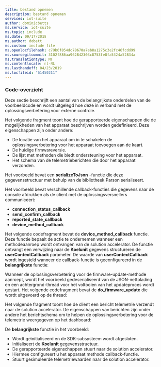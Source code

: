 ```yaml
---
title: bestand opnemen
description: bestand opnemen
services: iot-suite
author: dominicbetts
ms.service: iot-suite
ms.topic: include
ms.date: 09/17/2018
ms.author: dobett
ms.custom: include file
ms.openlocfilehash: c79b6f854dc78670a7eb8a1275c3e2fc46fcdd99
ms.sourcegitcommit: 3102f886aa962842303c8753fe8fa5324a52834a
ms.translationtype: MT
ms.contentlocale: nl-NL
ms.lasthandoff: 04/23/2019
ms.locfileid: "61450211"
---
```

### <a name="code-walkthrough"></a>Code-overzicht

Deze sectie beschrijft een aantal van de belangrijkste onderdelen van de voorbeeldcode en wordt uitgelegd hoe deze in verband met de oplossingsverbetering voor externe controle.

Het volgende fragment toont hoe de gerapporteerde eigenschappen die de mogelijkheden van het apparaat beschrijven worden gedefinieerd. Deze eigenschappen zijn onder andere:

- De locatie van het apparaat om in te schakelen de oplossingsverbetering voor het apparaat toevoegen aan de kaart.
- De huidige firmwareversie.
- De lijst met methoden die biedt ondersteuning voor het apparaat.
- Het schema van de telemetrieberichten die door het apparaat verzonden.



Het voorbeeld bevat een **serializeToJson** -functie die deze gegevensstructuur met behulp van de bibliotheek Parson serialiseert.

Het voorbeeld bevat verschillende callback-functies die gegevens naar de console afdrukken als de client met de oplossingsversnellers communiceert:

- **connection_status_callback**
- **send_confirm_callback**
- **reported_state_callback**
- **device_method_callback**

Het volgende codefragment bevat de **device_method_callback** functie. Deze functie bepaalt de actie te ondernemen wanneer een methodeaanroep wordt ontvangen van de solution accelerator. De functie ontvangt een verwijzing naar de **Koelunit** gegevens structureren de **userContextCallback** parameter. De waarde van **userContextCallback** wordt ingesteld wanneer de callback-functie is geconfigureerd in de **belangrijkste** functie:



Wanneer de oplossingsverbetering voor de firmware-update-methode aanroept, wordt het voorbeeld gedeserialiseerd van de JSON-nettolading en een achtergrond-thread voor het voltooien van het updateproces wordt gestart. Het volgende codefragment bevat de **do_firmware_update** die wordt uitgevoerd op de thread:



Het volgende fragment toont hoe de client een bericht telemetrie verzendt naar de solution accelerator. De eigenschappen van berichten zijn onder andere het berichtschema om te helpen de oplossingsverbetering voor de telemetrie weergegeven op het dashboard:



De **belangrijkste** functie in het voorbeeld:

- Wordt geïnitialiseerd en de SDK-subsysteem wordt afgesloten.
- Initialiseert de **Koelunit** gegevensstructuur.
- De gerapporteerde eigenschappen stuurt naar de solution accelerator.
- Hiermee configureert u het apparaat methode callback-functie.
- Stuurt gesimuleerde telemetriewaarden naar de solution accelerator.



